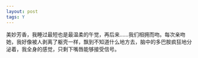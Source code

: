 ```yaml
---
layout: post
tags: Y
---
```


美妙芳香，我睡过最短也是最温柔的午觉，再后来……我们相拥而吻。每次亲吻她，我好像被人剥离了躯壳一样，飘到不知道什么地方去，脑中的多巴胺疯狂地分泌着，我全身的感觉，只剩下嘴唇能够接受信号。
